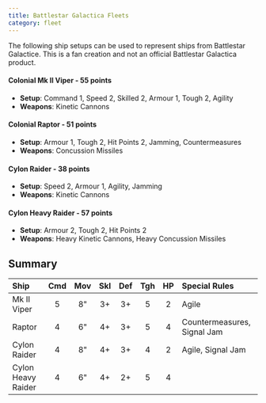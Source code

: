 ```yaml
---
title: Battlestar Galactica Fleets
category: fleet
---
```


The following ship setups can be used to represent ships from Battlestar Galactice. This is a fan creation and not an official Battlestar Galactica product.

#### Colonial Mk II Viper - 55 points

- **Setup**: Command 1, Speed 2, Skilled 2, Armour 1, Tough 2, Agility
- **Weapons**: Kinetic Cannons

#### Colonial Raptor - 51 points

- **Setup**: Armour 1, Tough 2, Hit Points 2, Jamming, Countermeasures
- **Weapons**: Concussion Missiles

#### Cylon Raider - 38 points

- **Setup**: Speed 2, Armour 1, Agility, Jamming
- **Weapons**: Kinetic Cannons

#### Cylon Heavy Raider - 57 points

- **Setup**: Armour 2, Tough 2, Hit Points 2
- **Weapons**: Heavy Kinetic Cannons, Heavy Concussion Missiles

## Summary

| Ship               | Cmd | Mov | Skl | Def | Tgh | HP  | Special Rules               |
| :----------------- | :-: | :-: | :-: | :-: | :-: | :-: | :-------------------------- |
| Mk II Viper        |  5  |  8" |  3+ |  3+ |  5  |  2  | Agile                       |
| Raptor             |  4  |  6" |  4+ |  3+ |  5  |  4  | Countermeasures, Signal Jam |
| Cylon Raider       |  4  |  8" |  4+ |  3+ |  4  |  2  | Agile, Signal Jam           |
| Cylon Heavy Raider |  4  |  6" |  4+ |  2+ |  5  |  4  |                             |
